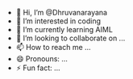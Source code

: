 - 👋 Hi, I’m @Dhruvanarayana
- 👀 I’m interested in coding
- 🌱 I’m currently learning AIML
- 💞️ I’m looking to collaborate on ...
- 📫 How to reach me ...
- 😄 Pronouns: ...
- ⚡ Fun fact: ...

<!---
Dhruvanarayana/Dhruvanarayana is a ✨ special ✨ repository because its `README.md` (this file) appears on your GitHub profile.
You can click the Preview link to take a look at your changes.
--->
